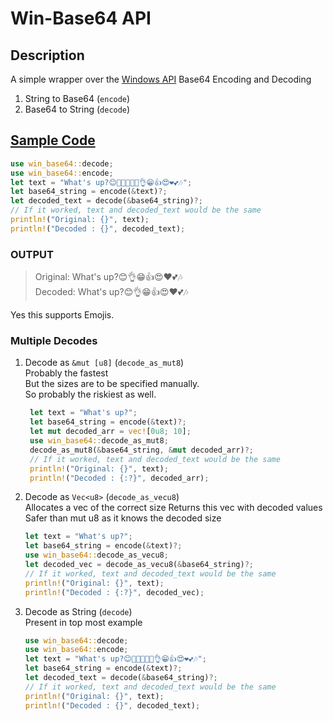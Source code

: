 # Win-Base64 API

## Description

A simple wrapper over the [Windows API](https://github.com/microsoft/windows-rs) Base64 Encoding and Decoding

1. String to Base64 (`encode`)
2. Base64 to String (`decode`)

## [Sample Code](examples/encode-decode-sample/main.rs)

```rust
use win_base64::decode;
use win_base64::encode;
let text = "What's up?😊🥘🍲🚩🏁🚀👌😁👍😍❤️💕🎶";
let base64_string = encode(&text)?;
let decoded_text = decode(&base64_string)?;
// If it worked, text and decoded_text would be the same
println!("Original: {}", text);
println!("Decoded : {}", decoded_text);
```

### OUTPUT

> Original: What's up?😊👌😁👍😍❤️💕🎶  
> Decoded: What's up?😊👌😁👍😍❤️💕🎶

Yes this supports Emojis.

### Multiple Decodes

1. Decode as `&mut [u8]` (`decode_as_mut8`)  
   Probably the fastest  
   But the sizes are to be specified manually.  
   So probably the riskiest as well.

   ```rust
    let text = "What's up?";
    let base64_string = encode(&text)?;
    let mut decoded_arr = vec![0u8; 10];
    use win_base64::decode_as_mut8;
    decode_as_mut8(&base64_string, &mut decoded_arr)?;
    // If it worked, text and decoded_text would be the same
    println!("Original: {}", text);
    println!("Decoded : {:?}", decoded_arr);
   ```

2. Decode as `Vec<u8>` (`decode_as_vecu8`)  
   Allocates a vec of the correct size
   Returns this vec with decoded values
   Safer than mut u8 as it knows the decoded size
   ```rust
   let text = "What's up?";
   let base64_string = encode(&text)?;
   use win_base64::decode_as_vecu8;
   let decoded_vec = decode_as_vecu8(&base64_string)?;
   // If it worked, text and decoded_text would be the same
   println!("Original: {}", text);
   println!("Decoded : {:?}", decoded_vec);
   ```
3. Decode as String (`decode`)  
   Present in top most example
   ```rust
   use win_base64::decode;
   use win_base64::encode;
   let text = "What's up?😊🥘🍲🚩🏁🚀👌😁👍😍❤️💕🎶";
   let base64_string = encode(&text)?;
   let decoded_text = decode(&base64_string)?;
   // If it worked, text and decoded_text would be the same
   println!("Original: {}", text);
   println!("Decoded : {}", decoded_text);
   ```
